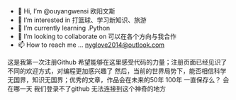 - 👋 Hi, I’m @ouyangwensi 欧阳文斯
- 👀 I’m interested in 打篮球、学习新知识、旅游
- 🌱 I’m currently learning .Python
- 💞️ I’m looking to collaborate on 可以在各个方向与我合作
- 📫 How to reach me ... nyglove2014@outlook.com

<!---
来自中国新疆的一位少年；来这里希望结交有志之士，各界精英。  
快乐中学习

ouyangwensi/ouyangwensi is a ✨ special ✨ repository because its `README.md` (this file) appears on your GitHub profile.
You can click the Preview link to take a look at your changes.
--->
这是我第一次注册Github
希望能够在这里感受代码的力量；注册页面已经见识了不同的欢迎方式，对编程更加感兴趣了
然后，当前的世界局势下，能否相信科学无国界，知识无国界；优秀的文章，作品会在未来的50年 100年  一直保存么？  会在哪一天  我们登录不了github 无法连接到这个神奇的地方
